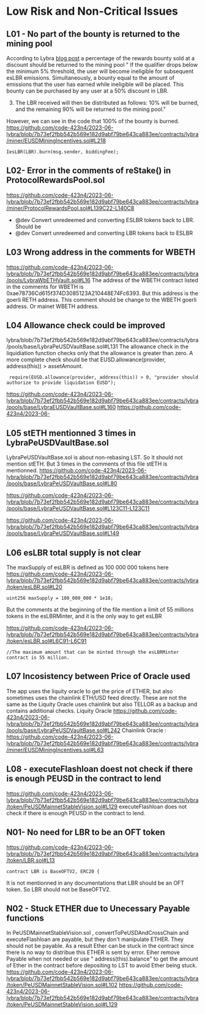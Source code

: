 # Low Risk and Non-Critical Issues
## L01 -  No part of the bounty is returned to the mining pool
According to Lybra [blog post](https://medium.com/@Lybra_Finance/lybra-finance-v1-v2-and-the-future-e458d541cc0b)    a percentage of the rewards bounty sold at a discount should be returned to the mining pool
" If the qualifier drops below the minimum 5% threshold, the user will become ineligible for subsequent esLBR emissions. Simultaneously, a bounty equal to the amount of emissions that the user has earned while ineligible will be placed. This bounty can be purchased by any user at a 50% discount in LBR.

3. The LBR received will then be distributed as follows: 10% will be burned, and the remaining 90% will be returned to the mining pool."

However, we can see in the code that 100% of the bounty is burned.
https://github.com/code-423n4/2023-06-lybra/blob/7b73ef2fbb542b569e182d9abf79be643ca883ee/contracts/lybra/miner/EUSDMiningIncentives.sol#L218
   ```solidity
 IesLBR(LBR).burn(msg.sender, biddingFee);
```

## L02-  Error in the comments of reStake() in ProtocolRewardsPool.sol
https://github.com/code-423n4/2023-06-lybra/blob/7b73ef2fbb542b569e182d9abf79be643ca883ee/contracts/lybra/miner/ProtocolRewardsPool.sol#L139C22-L140C8
 * @dev Convert unredeemed and converting ESLBR tokens back to LBR.
Should be 
 * @dev Convert unredeemed and converting LBR tokens back to ESLBR

## L03 Wrong address in the comments for WBETH
https://github.com/code-423n4/2023-06-lybra/blob/7b73ef2fbb542b569e182d9abf79be643ca883ee/contracts/lybra/pools/LybraWbETHVault.sol#L16
The address of the WBETH contract listed in the comments for WBETH is 0xae78736Cd615f374D3085123A210448E74Fc6393. 
But this address is the goerli RETH address. This comment should be change to the WBETH goerli address. Or mainet WBETH address.
 

## L04 Allowance check could be improved
lybra/blob/7b73ef2fbb542b569e182d9abf79be643ca883ee/contracts/lybra/pools/base/LybraPeUSDVaultBase.sol#L131
The allowance check in the liquidiation function checks only that the allowance is greater than zero. A more complete check should be that EUSD.allowance(provider, address(this)) > assetAmount.

     require(EUSD.allowance(provider, address(this)) > 0, "provider should authorize to provide liquidation EUSD");
https://github.com/code-423n4/2023-06-lybra/blob/7b73ef2fbb542b569e182d9abf79be643ca883ee/contracts/lybra/pools/base/LybraEUSDVaultBase.sol#L160
https://github.com/code-423n4/2023-06-


## L05 stETH mentionned 3 times in LybraPeUSDVaultBase.sol
LybraPeUSDVaultBase.sol is about non-rebasing LST. So it should not mention stETH.
But 3 times in the comments of this file stETH is mentionned.
https://github.com/code-423n4/2023-06-lybra/blob/7b73ef2fbb542b569e182d9abf79be643ca883ee/contracts/lybra/pools/base/LybraPeUSDVaultBase.sol#L80

https://github.com/code-423n4/2023-06-lybra/blob/7b73ef2fbb542b569e182d9abf79be643ca883ee/contracts/lybra/pools/base/LybraPeUSDVaultBase.sol#L123C11-L123C11

https://github.com/code-423n4/2023-06-lybra/blob/7b73ef2fbb542b569e182d9abf79be643ca883ee/contracts/lybra/pools/base/LybraPeUSDVaultBase.sol#L149

## L06 esLBR total supply is not clear

The maxSupply of esLBR is defined as 100 000 000 tokens here
https://github.com/code-423n4/2023-06-lybra/blob/7b73ef2fbb542b569e182d9abf79be643ca883ee/contracts/lybra/token/esLBR.sol#L20
  ```solidity
uint256 maxSupply = 100_000_000 * 1e18;
```

But the comments at the beginning of the file mention a limit of 55 millions tokens in the esLBRMinter, and it is the only way to get esLBR

https://github.com/code-423n4/2023-06-lybra/blob/7b73ef2fbb542b569e182d9abf79be643ca883ee/contracts/lybra/token/esLBR.sol#L6C91-L6C91
  ```solidity 
//The maximum amount that can be minted through the esLBRMinter contract is 55 million.
```


## L07 Incosistency between Price of Oracle used
The app uses the liquity oracle to get the price of ETHER, but also sometimes uses the chainlink ETH/USD feed directly. These are not the same as the Liquity Oracle uses chainlink but also TELLOR as a backup and contains additional checks.
Liquity Oracle
https://github.com/code-423n4/2023-06-lybra/blob/7b73ef2fbb542b569e182d9abf79be643ca883ee/contracts/lybra/pools/base/LybraPeUSDVaultBase.sol#L242
Chainlink Oracle : 
https://github.com/code-423n4/2023-06-lybra/blob/7b73ef2fbb542b569e182d9abf79be643ca883ee/contracts/lybra/miner/EUSDMiningIncentives.sol#L63

## L08 - executeFlashloan doest not check if there is enough PEUSD in the contract to lend
https://github.com/code-423n4/2023-06-lybra/blob/7b73ef2fbb542b569e182d9abf79be643ca883ee/contracts/lybra/token/PeUSDMainnetStableVision.sol#L129
executeFlashloan  does not check if there is enough PEUSD in the contract to lend.


## N01- No need for LBR to be an OFT token
https://github.com/code-423n4/2023-06-lybra/blob/7b73ef2fbb542b569e182d9abf79be643ca883ee/contracts/lybra/token/LBR.sol#L13
  ```solidity 
contract LBR is BaseOFTV2, ERC20 {
```
It is not mentionned in any documentations that LBR should be an OFT token. So LBR should not be BaseOFTV2.


## N02 - Stuck ETHER due to Unecessary Payable functions  
In PeUSDMainnetStableVision.sol , convertToPeUSDAndCrossChain and executeFlashloan are payable, but they don't manipulate ETHER. They should not be payable. As a result Ether can be stuck in the contract since there is no way to distribue this ETHER is sent by error. Eiher remove Payable when not needed or use " address(this).balance" to get the amount of Ether in the contract before depositing to LST to avoid Ether being stuck.
https://github.com/code-423n4/2023-06-lybra/blob/7b73ef2fbb542b569e182d9abf79be643ca883ee/contracts/lybra/token/PeUSDMainnetStableVision.sol#L102
https://github.com/code-423n4/2023-06-lybra/blob/7b73ef2fbb542b569e182d9abf79be643ca883ee/contracts/lybra/token/PeUSDMainnetStableVision.sol#L129
